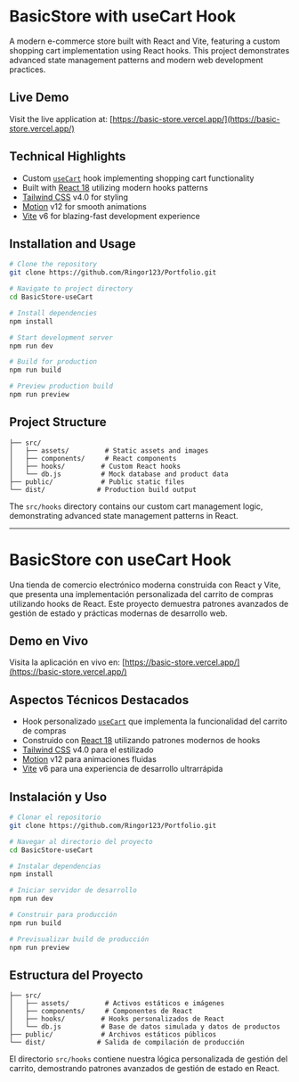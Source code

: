 # BasicStore with useCart Hook

A modern e-commerce store built with React and Vite, featuring a custom shopping cart implementation using React hooks. This project demonstrates advanced state management patterns and modern web development practices.

## Live Demo

Visit the live application at: [https://basic-store.vercel.app/](https://basic-store.vercel.app/)

## Technical Highlights

- Custom [`useCart`](./src/hooks/useCart.js) hook implementing shopping cart functionality
- Built with [React 18](https://react.dev/) utilizing modern hooks patterns
- [Tailwind CSS](https://tailwindcss.com/) v4.0 for styling
- [Motion](https://motion.dev/) v12 for smooth animations
- [Vite](https://vitejs.dev/) v6 for blazing-fast development experience

## Installation and Usage

```bash
# Clone the repository
git clone https://github.com/Ringor123/Portfolio.git

# Navigate to project directory
cd BasicStore-useCart

# Install dependencies
npm install

# Start development server
npm run dev

# Build for production
npm run build

# Preview production build
npm run preview
```

## Project Structure

```
├── src/
│   ├── assets/         # Static assets and images
│   ├── components/     # React components
│   ├── hooks/         # Custom React hooks
│   └── db.js          # Mock database and product data
├── public/            # Public static files
└── dist/             # Production build output
```

The `src/hooks` directory contains our custom cart management logic, demonstrating advanced state management patterns in React.

---

# BasicStore con useCart Hook

Una tienda de comercio electrónico moderna construida con React y Vite, que presenta una implementación personalizada del carrito de compras utilizando hooks de React. Este proyecto demuestra patrones avanzados de gestión de estado y prácticas modernas de desarrollo web.

## Demo en Vivo

Visita la aplicación en vivo en: [https://basic-store.vercel.app/](https://basic-store.vercel.app/)

## Aspectos Técnicos Destacados

- Hook personalizado [`useCart`](./src/hooks/useCart.js) que implementa la funcionalidad del carrito de compras
- Construido con [React 18](https://react.dev/) utilizando patrones modernos de hooks
- [Tailwind CSS](https://tailwindcss.com/) v4.0 para el estilizado
- [Motion](https://motion.dev/) v12 para animaciones fluidas
- [Vite](https://vitejs.dev/) v6 para una experiencia de desarrollo ultrarrápida

## Instalación y Uso

```bash
# Clonar el repositorio
git clone https://github.com/Ringor123/Portfolio.git

# Navegar al directorio del proyecto
cd BasicStore-useCart

# Instalar dependencias
npm install

# Iniciar servidor de desarrollo
npm run dev

# Construir para producción
npm run build

# Previsualizar build de producción
npm run preview
```

## Estructura del Proyecto

```
├── src/
│   ├── assets/         # Activos estáticos e imágenes
│   ├── components/     # Componentes de React
│   ├── hooks/         # Hooks personalizados de React
│   └── db.js          # Base de datos simulada y datos de productos
├── public/            # Archivos estáticos públicos
└── dist/             # Salida de compilación de producción
```

El directorio `src/hooks` contiene nuestra lógica personalizada de gestión del carrito, demostrando patrones avanzados de gestión de estado en React.
